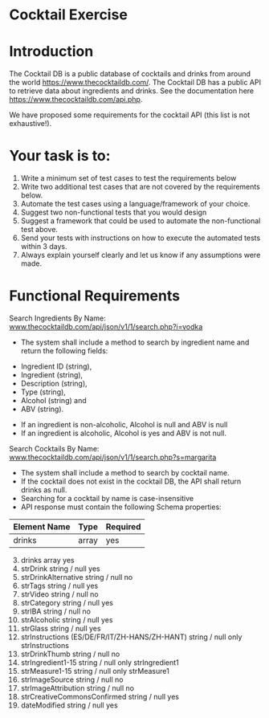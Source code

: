 # Cocktail Exercise

# Introduction 

The Cocktail DB is a public database of cocktails and drinks from around the world https://www.thecocktaildb.com/. 
The Cocktail DB has a public API to retrieve data about ingredients and drinks. See the documentation here https://www.thecocktaildb.com/api.php.

We have proposed some requirements for the cocktail API (this list is not exhaustive!).

# Your task is to:
1.	Write a minimum set of test cases to test the requirements below
2.	Write two additional test cases that are not covered by the requirements below.
3.	Automate the test cases using a language/framework of your choice.
4.	Suggest two non-functional tests that you would design
5.	Suggest a framework that could be used to automate the non-functional test above.
6.	Send your tests with instructions on how to execute the automated tests within 3 days.
7.	Always explain yourself clearly and let us know if any assumptions were made.


# Functional Requirements
Search Ingredients By Name: www.thecocktaildb.com/api/json/v1/1/search.php?i=vodka

* The system shall include a method to search by ingredient name and return the following fields: 
- Ingredient ID (string),
- Ingredient (string), 
- Description (string),
- Type (string), 
- Alcohol (string) and 
- ABV (string). 
* If an ingredient is non-alcoholic, Alcohol is null and ABV is null
* If an ingredient is alcoholic, Alcohol is yes and ABV is not null. 

Search Cocktails By Name: www.thecocktaildb.com/api/json/v1/1/search.php?s=margarita

*	The system shall include a method to search by cocktail name. 
*	If the cocktail does not exist in the cocktail DB, the API shall return drinks as null. 
*	Searching for a cocktail by name is case-insensitive
* API response must contain the following Schema properties:

|Element Name|Type|Required|
|------------|----|--------|
|drinks      |array  |yes|



3. drinks	array	yes
4. strDrink	string / null	yes
5. strDrinkAlternative	string / null	no
6. strTags	string / null	yes
7. strVideo	string / null	no
8. strCategory	string / null	yes
9. strIBA	string / null	no
10. strAlcoholic	string / null	yes
11. strGlass	string / null	yes
12. strInstructions (ES/DE/FR/IT/ZH-HANS/ZH-HANT)	string / null	only strInstructions
13. strDrinkThumb	string / null	no
14. strIngredient1-15	string / null	only strIngredient1
15. strMeasure1-15	string / null	only strMeasure1
16. strImageSource	string / null	no
17. strImageAttribution	string / null	no
18. strCreativeCommonsConfirmed	string / null	yes
19. dateModified	string / null	yes
